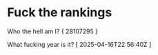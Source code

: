 # Fuck the rankings

Who the hell am I?
{ 28107295 }

What fucking year is it?
[ 2025-04-16T22:56:40Z ]
